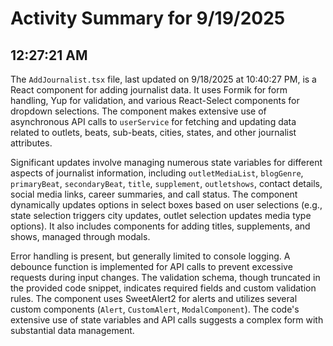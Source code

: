 # Activity Summary for 9/19/2025

## 12:27:21 AM
The `AddJournalist.tsx` file, last updated on 9/18/2025 at 10:40:27 PM, is a React component for adding journalist data.  It uses Formik for form handling, Yup for validation, and various React-Select components for dropdown selections.  The component makes extensive use of asynchronous API calls to `userService` for fetching and updating data related to outlets, beats, sub-beats, cities, states, and other journalist attributes.

Significant updates involve managing numerous state variables for different aspects of journalist information, including `outletMediaList`, `blogGenre`, `primaryBeat`, `secondaryBeat`, `title`, `supplement`, `outletshows`, contact details, social media links, career summaries, and call status.  The component dynamically updates options in select boxes based on user selections (e.g., state selection triggers city updates, outlet selection updates media type options).  It also includes components for adding titles, supplements, and shows, managed through modals.

Error handling is present, but generally limited to console logging.  A debounce function is implemented for API calls to prevent excessive requests during input changes.  The validation schema, though truncated in the provided code snippet, indicates required fields and custom validation rules. The component uses SweetAlert2 for alerts and utilizes several custom components (`Alert`, `CustomAlert`, `ModalComponent`).  The code's extensive use of state variables and API calls suggests a complex form with substantial data management.
